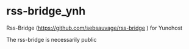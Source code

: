 rss-bridge_ynh
==============

Rss-Bridge (https://github.com/sebsauvage/rss-bridge ) for Yunohost

The rss-bridge is necessarily public
